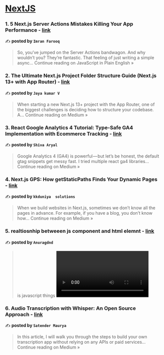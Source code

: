
<h1><a href=https://medium.com/tag/nextjs/recommended target="_blank" rel="noopener noreferrer">NextJS</a></h1>
<h3>1. 5 Next.js Server Actions Mistakes Killing Your App Performance - <a href="https://javascript.plainenglish.io/5-next-js-server-actions-mistakes-killing-your-app-performance-9f857083ac29?source=rss------nextjs-5" target="_blank" rel="noopener noreferrer">link</a></h3>

✍️ **posted by `Imran Farooq`**

<blockquote>So, you’ve jumped on the Server Actions bandwagon. And why wouldn’t you? They’re fantastic. That feeling of just writing a simple async…
Continue reading on JavaScript in Plain English »</blockquote>

<h3>2.  The Ultimate Next.js Project Folder Structure Guide (Next.js 13+ with App Router) - <a href="https://medium.com/@jaykumarv2605/the-ultimate-next-js-project-folder-structure-guide-next-js-13-with-app-router-de0fba1acc5e?source=rss------nextjs-5" target="_blank" rel="noopener noreferrer">link</a></h3>

✍️ **posted by `Jaya kumar V`**

<blockquote>When starting a new Next.js 13+ project with the App Router, one of the biggest challenges is deciding how to structure your codebase. A…
Continue reading on Medium »</blockquote>

<h3>3. React Google Analytics 4 Tutorial: Type-Safe GA4 Implementation with Ecommerce Tracking - <a href="https://connectaryal.medium.com/react-google-analytics-4-tutorial-type-safe-ga4-implementation-with-ecommerce-tracking-b405c740476c?source=rss------nextjs-5" target="_blank" rel="noopener noreferrer">link</a></h3>

✍️ **posted by `Shiva Aryal`**

<blockquote>Google Analytics 4 (GA4) is powerful — but let’s be honest, the default gtag snippets get messy fast. I tried multiple react ga4 libraries…
Continue reading on Medium »</blockquote>

<h3>4. Next.js GPS: How getStaticPaths Finds Your Dynamic Pages - <a href="https://medium.com/@kkduniya/next-js-gps-how-getstaticpaths-finds-your-dynamic-pages-e9ab398f279e?source=rss------nextjs-5" target="_blank" rel="noopener noreferrer">link</a></h3>

✍️ **posted by `kkduniya  solutions`**

<blockquote>When we build websites in Next.js, sometimes we don’t know all the pages in advance. For example, if you have a blog, you don’t know how…
Continue reading on Medium »</blockquote>

<h3>5. realtiosnhip betweeen js component and html elemnt - <a href="https://medium.com/@anuragdnd456/realtiosnhip-betweeen-js-component-and-html-elemnt-de12f0944286?source=rss------nextjs-5" target="_blank" rel="noopener noreferrer">link</a></h3>

✍️ **posted by `Anuragdnd`**

<blockquote><htmlVidoeelemnt > is javascript things <video> is html things and by using useRef() we connnect js and html baciaclly logic with…
Continue reading on Medium »</blockquote>

<h3>6. Audio Transcription with Whisper: An Open Source Approach - <a href="https://medium.com/@satendermaurya12/audio-transcription-with-whisper-an-open-source-approach-52c1398cd31e?source=rss------nextjs-5" target="_blank" rel="noopener noreferrer">link</a></h3>

✍️ **posted by `Satender Maurya`**

<blockquote>In this article, I will walk you through the steps to build your own transcription app without relying on any APIs or paid services…
Continue reading on Medium »</blockquote>

